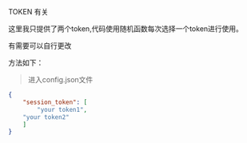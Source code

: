 TOKEN 有关

这里我只提供了两个token,代码使用随机函数每次选择一个token进行使用。

有需要可以自行更改

方法如下：

> 进入config.json文件

```json
{
    "session_token": [
        "your token1",
	"your token2"
    ]
}
```
